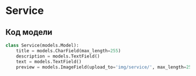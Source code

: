 # Service

## Код модели
```python
class Service(models.Model):
    title = models.CharField(max_length=255)
    description = models.TextField()
    text = models.TextField()
    preview = models.ImageField(upload_to='img/service/', max_length=255)
```

